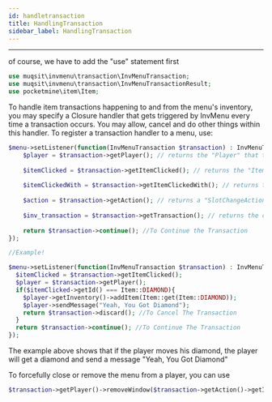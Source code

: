 ```yaml
---
id: handletransaction
title: HandlingTransaction
sidebar_label: HandlingTransaction
---
```

___
of course, we have to add the "use" statement first
```PHP
use muqsit\invmenu\transaction\InvMenuTransaction;
use muqsit\invmenu\transaction\InvMenuTransactionResult;
use pocketmine\item\Item;
```
To handle item transactions happening to and from the menu's inventory, you may specify a Closure handler that gets triggered by 
InvMenu every time a transaction occurs. You may allow, cancel and do other things within this handler. 
To register a transaction handler to a menu, use:
```PHP
$menu->setListener(function(InvMenuTransaction $transaction) : InvMenuTransactionResult{
	$player = $transaction->getPlayer(); // returns the "Player" that triggered the transaction
  
	$itemClicked = $transaction->getItemClicked(); // returns the "Item" the player clicked in the menu.
  
	$itemClickedWith = $transaction->getItemClickedWith(); // returns the "Item" the player had in their hand when clicking an item.
  
	$action = $transaction->getAction(); // returns a "SlotChangeAction" instance, to get the slot index of the item clicked from the menu's inventory.
  
	$inv_transaction = $transaction->getTransaction(); // returns the complete "InventoryTransaction" instance.
  
	return $transaction->continue(); //To Continue the Transaction
});

//Example!

$menu->setListener(function(InvMenuTransaction $transaction) : InvMenuTransactionResult{
  $itemClicked = $transaction->getItemClicked();
  $player = $transaction->getPlayer();
  if($itemClicked->getId() === Item::DIAMOND){
    $player->getInventory()->addItem(Item::get(Item::DIAMOND));
    $player->sendMessage("Yeah, You Got Diamond");
    return $transaction->discard(); //To Cancel The Transaction
  }
  return $transaction->continue(); //To Continue The Transaction
});
```
The example above shows that if the player moves his diamond, the player will get a diamond and send a message "Yeah, You Got Diamond"

To forcefully close or remove the menu from a player, you can use
```PHP
$transaction->getPlayer()->removeWindow($transaction->getAction()->getInventory());
```

